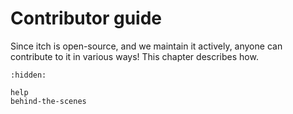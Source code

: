# Contributor guide

Since itch is open-source, and we maintain it actively, anyone can contribute
to it in various ways! This chapter describes how.

```{toctree}
:hidden:

help
behind-the-scenes
```
